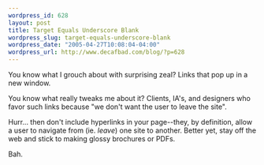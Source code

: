 ```yaml
--- 
wordpress_id: 628
layout: post
title: Target Equals Underscore Blank
wordpress_slug: target-equals-underscore-blank
wordpress_date: "2005-04-27T10:08:04-04:00"
wordpress_url: http://www.decafbad.com/blog/?p=628
---
```

You know what I grouch about with surprising zeal?  Links that pop up in a new window.  

  You know what really tweaks me about it?  Clients, IA's, and designers who favor such links because "we don't want the user to leave the site".

  Hurr... then don't include hyperlinks in your page--they, by definition, allow a user to navigate from (ie. *leave*) one site to another.  Better yet, stay off the web and stick to making glossy brochures or PDFs.
  
  Bah.
